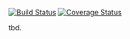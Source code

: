 
[![Build Status](https://travis-ci.org/JSchwehn/JobQueue.png?branch=master)](https://travis-ci.org/JSchwehn/JobQueue)
[![Coverage Status](https://coveralls.io/repos/JSchwehn/JobQueue/badge.png)](https://coveralls.io/r/JSchwehn/JobQueue)

tbd.